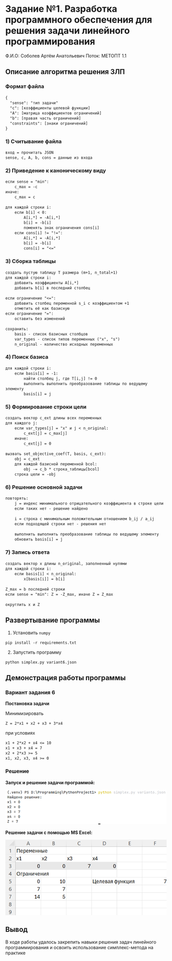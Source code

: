 # Задание №1. Разработка программного обеспечения для решения задачи линейного программирования

Ф.И.О: Соболев Артём Анатольевич
Поток: МЕТОПТ 1.1

## Описание алгоритма решения ЗЛП

### Формат файла

```
{
  "sense": "тип задачи"
  "c": [коэффициенты целевой функции]
  "A": [матрица коэффициентов ограничений]
  "b": [правая часть ограничений]
  "constraints": [знаки ограничений]
}
```

### 1) Считывание файла

```
вход = прочитать JSON
sense, c, A, b, cons = данные из входа
```

### 2) Приведение к каноническому виду

```
если sense = "min":
    c_max = -c
иначе:
    c_max = c

для каждой строки i:
    если b[i] < 0:
        A[i,*] = -A[i,*]
        b[i] = -b[i]
        поменять знак ограничения cons[i]
    если cons[i] != "!=":
        A[i,*] = -A[i,*]
        b[i] = -b[i]
        cons[i] = "<="
```

### 3) Сборка таблицы

```
создать пустую таблицу T размера (m+1, n_total+1)
для каждой строки i:
    добавить коэффициенты A[i,*]
    добавить b[i] в последний столбец

если ограничение "<=":
    добавить столбец переменной s_i с коэффициентом +1
    отметить её как базисную
если ограничение "=":
    оставить без изменений

сохранить:
    basis - список базисных столбцов
    var_types - список типов переменных ("x", "s")
    n_original - количество исходных переменных
```

### 4) Поиск базиса 

```
для каждой строки i:
    если basis[i] = -1:
        найти столбец j, где T[i,j] != 0
        выполнить выполнить преобразование таблицы по ведущему элементу
        basis[i] = j
```

### 5) Формирование строки цели

```
создать вектор c_ext длины всех переменных
для каждого j:
    если var_types[j] = "x" и j < n_original:
        c_ext[j] = c_max[j]
    иначе:
        c_ext[j] = 0

вызвать set_objective_coef(T, basis, c_ext):
    obj = c_ext
    для каждой базисной переменной bcol:
        obj -= c_b * строка_таблицы[bcol]
    строка цели = -obj
```

### 6) Решение основной задачи

```
повторять:
    j = индекс минимального отрицательного коэффициента в строке цели
    если таких нет - решение найдено

    i = строка с минимальным положительным отношением b_ij / a_ij
    если подходящей строки нет - решения нет

    выполнить выполнить преобразование таблицы по ведущему элементу
    обновить basis[i] = j
```

### 7) Запись ответа

```
создать вектор x длины n_original, заполненный нулями
для каждой строки i:
    если basis[i] < n_original:
        x[basis[i]] = b[i]

Z_max = b последней строки
если sense = "min": Z = -Z_max, иначе Z = Z_max

округлить x и Z
```

## Развертывание  программы

1) Установить `numpy`

```
pip install -r requirements.txt
```

2) Запустить программу

```
python simplex.py variant6.json
```

## Демонстрация работы программы

### Вариант задания 6

**Постановка задачи**

Минимизировать  
```
Z = 2*x1 + x2 + x3 + 3*x4
```

при условиях  
```
x1 + 2*x2 + x4 <= 10
x1 + x3 + x4 = 7
x2 + 2*x3 >= 5
x1, x2, x3, x4 >= 0
```

### Решение

**Запуск и решение задачи программой:**

![Решение задачи](static/solve_python.png)

**Решение задачи с помощью MS Excel:**

![Решение задачи](static/solve_excel.png)

## Вывод

В ходе работы удалось закрепить навыки решения задач линейного программирования и освоить использование симплекс-метода на практике
